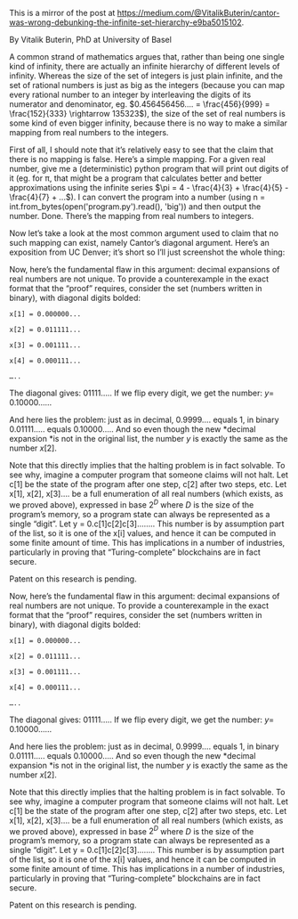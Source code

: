 [category]: <> (General)
[date]: <> (2020/10/24)
[title]: <> (Hello world)
[pandoc]: <> (--mathjax)

This is a mirror of the post at https://medium.com/@VitalikButerin/cantor-was-wrong-debunking-the-infinite-set-hierarchy-e9ba5015102.

By Vitalik Buterin, PhD at University of Basel

A common strand of mathematics argues that, rather than being one single kind of infinity, there are actually an infinite hierarchy of different levels of infinity. Whereas the size of the set of integers is just plain infinite, and the set of rational numbers is just as big as the integers (because you can map every rational number to an integer by interleaving the digits of its numerator and denominator, eg. $0.456456456…. = \frac{456}{999} = \frac{152}{333} \rightarrow 135323$), the size of the set of real numbers is some kind of even bigger infinity, because there is no way to make a similar mapping from real numbers to the integers.

First of all, I should note that it’s relatively easy to see that the claim that there is no mapping is false. Here’s a simple mapping. For a given real number, give me a (deterministic) python program that will print out digits of it (eg. for π, that might be a program that calculates better and better approximations using the infinite series $\pi = 4 - \frac{4}{3} + \frac{4}{5} - \frac{4}{7} + ...$). I can convert the program into a number (using n = int.from_bytes(open('program.py').read(), 'big')) and then output the number. Done. There’s the mapping from real numbers to integers.

Now let’s take a look at the most common argument used to claim that no such mapping can exist, namely Cantor’s diagonal argument. Here’s an exposition from UC Denver; it’s short so I’ll just screenshot the whole thing:

Now, here’s the fundamental flaw in this argument: decimal expansions of real numbers are not unique. To provide a counterexample in the exact format that the “proof” requires, consider the set (numbers written in binary), with diagonal digits bolded:

    x[1] = 0.000000...

    x[2] = 0.011111...

    x[3] = 0.001111...

    x[4] = 0.000111...

    …..

The diagonal gives: 01111….. If we flip every digit, we get the number: $y =$ 0.10000……

And here lies the problem: just as in decimal, 0.9999…. equals 1, in binary 0.01111….. equals 0.10000….. And so even though the new *decimal expansion *is not in the original list, the number $y$ is exactly the same as the number $x[2]$.

Note that this directly implies that the halting problem is in fact solvable. To see why, imagine a computer program that someone claims will not halt. Let c[1] be the state of the program after one step, c[2] after two steps, etc. Let x[1], x[2], x[3]…. be a full enumeration of all real numbers (which exists, as we proved above), expressed in base $2^D$ where $D$ is the size of the program’s memory, so a program state can always be represented as a single “digit”. Let y = 0.c[1]c[2]c[3]…….. This number is by assumption part of the list, so it is one of the x[i] values, and hence it can be computed in some finite amount of time. This has implications in a number of industries, particularly in proving that “Turing-complete” blockchains are in fact secure.

Patent on this research is pending.


Now, here’s the fundamental flaw in this argument: decimal expansions of real numbers are not unique. To provide a counterexample in the exact format that the “proof” requires, consider the set (numbers written in binary), with diagonal digits bolded:

    x[1] = 0.000000...

    x[2] = 0.011111...

    x[3] = 0.001111...

    x[4] = 0.000111...

    …..

The diagonal gives: 01111….. If we flip every digit, we get the number: $y =$ 0.10000……

And here lies the problem: just as in decimal, 0.9999…. equals 1, in binary 0.01111….. equals 0.10000….. And so even though the new *decimal expansion *is not in the original list, the number $y$ is exactly the same as the number $x[2]$.

Note that this directly implies that the halting problem is in fact solvable. To see why, imagine a computer program that someone claims will not halt. Let c[1] be the state of the program after one step, c[2] after two steps, etc. Let x[1], x[2], x[3]…. be a full enumeration of all real numbers (which exists, as we proved above), expressed in base $2^D$ where $D$ is the size of the program’s memory, so a program state can always be represented as a single “digit”. Let y = 0.c[1]c[2]c[3]…….. This number is by assumption part of the list, so it is one of the x[i] values, and hence it can be computed in some finite amount of time. This has implications in a number of industries, particularly in proving that “Turing-complete” blockchains are in fact secure.

Patent on this research is pending.
